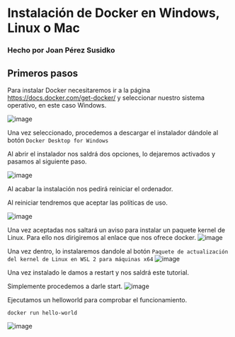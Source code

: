 # Instalación de Docker en Windows, Linux o Mac
### Hecho por Joan Pérez Susidko

## Primeros pasos

Para instalar Docker necesitaremos ir a la página https://docs.docker.com/get-docker/ y seleccionar nuestro sistema operativo, en este caso Windows.

![image](https://user-images.githubusercontent.com/101748401/173258790-aee5c754-4554-45de-9a35-9970b7ffa2a0.png)

Una vez seleccionado, procedemos a descargar el instalador dándole al botón `Docker Desktop for Windows`

Al abrir el instalador nos saldrá dos opciones, lo dejaremos activados y pasamos al siguiente paso.

![image](https://user-images.githubusercontent.com/101748401/173258947-2cc1446d-056a-4aba-8a5d-f607c8d3a397.png)

Al acabar la instalación nos pedirá reiniciar el ordenador.

Al reiniciar tendremos que aceptar las políticas de uso.

![image](https://user-images.githubusercontent.com/101748401/173259012-10ec3bbb-827f-4596-b0dd-9a9c88bfab38.png)

Una vez aceptadas nos saltará un aviso para instalar un paquete kernel de Linux. Para ello nos dirigiremos al enlace que nos ofrece docker.
![image](https://user-images.githubusercontent.com/101748401/173259040-f3a3f26c-d743-4379-b4d3-f24e27501e19.png)

Una vez dentro, lo instalaremos dandole al botón `Paquete de actualización del kernel de Linux en WSL 2 para máquinas x64`
![image](https://user-images.githubusercontent.com/101748401/173259161-e0298590-c865-42f2-bcf8-008db15f8726.png)

Una vez instalado le damos a restart y nos saldrá este tutorial. 

Simplemente procedemos a darle start.
![image](https://user-images.githubusercontent.com/101748401/173259239-3176899a-3fad-4e6f-9540-3e5ff0f77f64.png)

Ejecutamos un helloworld para comprobar el funcionamiento.
```
docker run hello-world
```
![image](https://user-images.githubusercontent.com/101748401/173259295-801e1aa8-c939-4bbb-b619-d4a9e7d8df0a.png)




